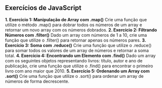 ## Exercícios de JavaScript

**1. Exercicio 1: Manipulação de Array com .map()**
  Crie uma função que utilize o método .map() para dobrar todos os números de um array e retornar um novo array com os números dobrados.
**2. Exercício 2: Filtrando Números com .filter()**
   Dado um array com números de 1 a 10, crie uma função que utilize o .filter() para retornar apenas os números pares.
**3. Exercício 3: Soma com .reduce()**
   Crie uma função que utilize o .reduce() para somar todos os valores de um array de números e retornar a soma total.
**4. Exercício 4: Encontrando um Elemento com .find()**
   Dado um array com os seguintes objetos representando livros: título, autor e ano de publicação, crie uma função que utilize o .find() para encontrar o primeiro livro com ano maior que 2010.
**5. Exercício 5: Ordenando um Array com .sort()**
   Crie uma função que utilize o .sort() para ordenar um array de números de forma decrescente.
